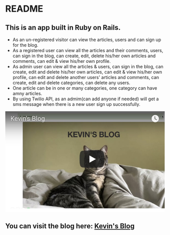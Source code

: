 # README

## This is an app built in Ruby on Rails. 
- As an un-registered visitor can view the articles, users and can sign up for the blog. 
- As a registered user can view all the articles and their comments, users, can sign in the blog, can create, edit, delete his/her own articles and comments, can edit & view his/her own profile.
- As admin user can view all the articles & users, can sign in the blog, can create, edit and delete his/her own articles, can edit & view his/her own profile, can edit and delete another users' articles and comments, can create, edit and delete categories, can delete any users. 
- One article can be in one or many categories, one category can have amny articles. 
-	By using Twilio API, as an admim(can add anyone if needed) will get a sms message when there is a new user sign up successfully.

[![Kevin's blog](https://github.com/kevincai79/Kevin-Blog/blob/master/kevin-blog.jpg)](https://youtu.be/_V_SjGBaaEE)
## You can visit the blog here: [Kevin's Blog](https://lit-stream-38404.herokuapp.com/)

